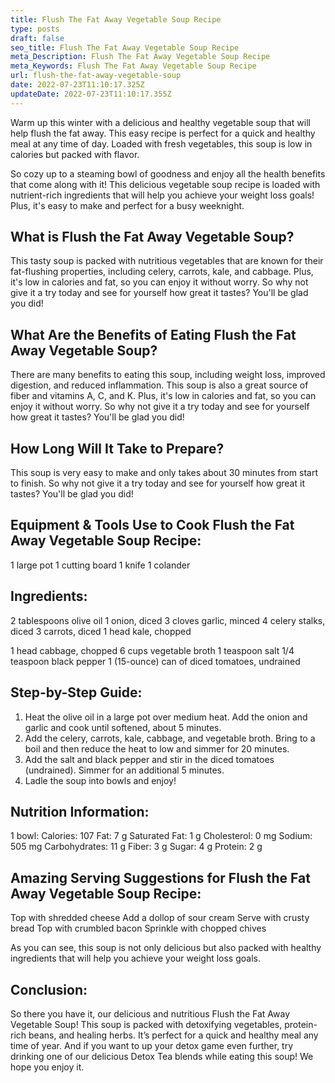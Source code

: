 ```yaml
---
title: Flush The Fat Away Vegetable Soup Recipe
type: posts
draft: false
seo_title: Flush The Fat Away Vegetable Soup Recipe
meta_Description: Flush The Fat Away Vegetable Soup Recipe
meta_Keywords: Flush The Fat Away Vegetable Soup Recipe
url: flush-the-fat-away-vegetable-soup
date: 2022-07-23T11:10:17.325Z
updateDate: 2022-07-23T11:10:17.355Z
---
```

Warm up this winter with a delicious and healthy vegetable soup that will help flush the fat away. This easy recipe is perfect for a quick and healthy meal at any time of day. Loaded with fresh vegetables, this soup is low in calories but packed with flavor. 

So cozy up to a steaming bowl of goodness and enjoy all the health benefits that come along with it! This delicious vegetable soup recipe is loaded with nutrient-rich ingredients that will help you achieve your weight loss goals! Plus, it's easy to make and perfect for a busy weeknight.

## **What is Flush the Fat Away Vegetable Soup?**

This tasty soup is packed with nutritious vegetables that are known for their fat-flushing properties, including celery, carrots, kale, and cabbage. Plus, it's low in calories and fat, so you can enjoy it without worry. So why not give it a try today and see for yourself how great it tastes? You'll be glad you did!

## **What Are the Benefits of Eating Flush the Fat Away Vegetable Soup?**

There are many benefits to eating this soup, including weight loss, improved digestion, and reduced inflammation. This soup is also a great source of fiber and vitamins A, C, and K. Plus, it's low in calories and fat, so you can enjoy it without worry. So why not give it a try today and see for yourself how great it tastes? You'll be glad you did!

## **How Long Will It Take to Prepare?**

This soup is very easy to make and only takes about 30 minutes from start to finish. So why not give it a try today and see for yourself how great it tastes? You'll be glad you did!

## **Equipment & Tools Use to Cook Flush the Fat Away Vegetable Soup Recipe:**

1 large pot
1 cutting board
1 knife
1 colander

## **Ingredients:**

2 tablespoons olive oil
1 onion, diced
3 cloves garlic, minced
4 celery stalks, diced
3 carrots, diced
1 head kale, chopped

1 head cabbage, chopped
6 cups vegetable broth
1 teaspoon salt
1/4 teaspoon black pepper
1 (15-ounce) can of diced tomatoes, undrained

## **Step-by-Step Guide:**

1. Heat the olive oil in a large pot over medium heat. Add the onion and garlic and cook until softened, about 5 minutes.
2. Add the celery, carrots, kale, cabbage, and vegetable broth. Bring to a boil and then reduce the heat to low and simmer for 20 minutes.
3. Add the salt and black pepper and stir in the diced tomatoes (undrained). Simmer for an additional 5 minutes.
4. Ladle the soup into bowls and enjoy!

## **Nutrition Information:**

1 bowl:
Calories: 107
Fat: 7 g
Saturated Fat: 1 g
Cholesterol: 0 mg
Sodium: 505 mg
Carbohydrates: 11 g
Fiber: 3 g
Sugar: 4 g 
Protein: 2 g

## **Amazing Serving Suggestions for Flush the Fat Away Vegetable Soup Recipe:**

Top with shredded cheese
Add a dollop of sour cream
Serve with crusty bread
Top with crumbled bacon
Sprinkle with chopped chives

As you can see, this soup is not only delicious but also packed with healthy ingredients that will 
help you achieve your weight loss goals. 

## **Conclusion:**

So there you have it, our delicious and nutritious Flush the Fat Away Vegetable Soup! This soup is packed with detoxifying vegetables, protein-rich beans, and healing herbs. It’s perfect for a quick and healthy meal any time of year. And if you want to up your detox game even further, try drinking one of our delicious Detox Tea blends while eating this soup! We hope you enjoy it.